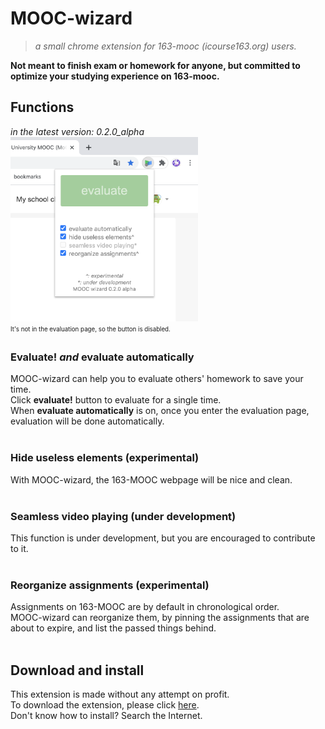 # MOOC-wizard
>_a small chrome extension for 163-mooc (icourse163.org) users._

**Not meant to finish exam or homework for anyone, but committed to optimize your studying experience on 163-mooc.**

## Functions
_in the latest version: 0.2.0\_alpha_  
<img src="pictures/capture_interface_1.png" width="300" alt="The user interfaces of MOOC-wizard. A button and a few checkboxes are shown. "><br>
<sub><sup>It's not in the evaluation page, so the button is disabled. </sup></sub>
<br>

### Evaluate! _and_ evaluate automatically
MOOC-wizard can help you to evaluate others' homework to save your time.  
Click **evaluate!** button to evaluate for a single time.  
When **evaluate automatically** is on, once you enter the evaluation page, evaluation will be done automatically.  
<br>

### Hide useless elements (experimental)
With MOOC-wizard, the 163-MOOC webpage will be nice and clean.  
<br>

### Seamless video playing (under development)
This function is under development, but you are encouraged to contribute to it.  
<br>

### Reorganize assignments (experimental)
Assignments on 163-MOOC are by default in chronological order.  
MOOC-wizard can reorganize them, by pinning the assignments that are about to expire, and list the passed things behind.  
<br>

## Download and install
This extension is made without any attempt on profit.  
To download the extension, please click [here](https://github.com/YS-Wong/MOOC-wizard/tree/master/release "download links").  
Don't know how to install? Search the Internet.  
<br>
